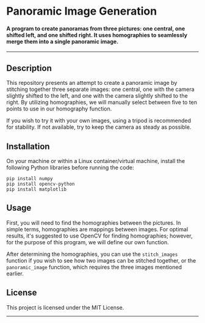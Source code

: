 # Panoramic Image Generation
#### A program to create panoramas from three pictures: one central, one shifted left, and one shifted right. It uses homographies to seamlessly merge them into a single panoramic image.

---

## Description
This repository presents an attempt to create a panoramic image by stitching together three separate images: one central, one with the camera slightly shifted to the left, and one with the camera slightly shifted to the right. By utilizing homographies, we will manually select between five to ten points to use in our homography function.

If you wish to try it with your own images, using a tripod is recommended for stability. If not available, try to keep the camera as steady as possible.

## Installation
On your machine or within a Linux container/virtual machine, install the following Python libraries before running the code:

```
pip install numpy
pip install opencv-python
pip install matplotlib
```

## Usage
First, you will need to find the homographies between the pictures. In simple terms, homographies are mappings between images. For optimal results, it's suggested to use OpenCV for finding homographies; however, for the purpose of this program, we will define our own function.

After determining the homographies, you can use the `stitch_images` function if you wish to see how two images can be stitched together, or the `panoramic_image` function, which requires the three images mentioned earlier.

## License
This project is licensed under the MIT License.

---
